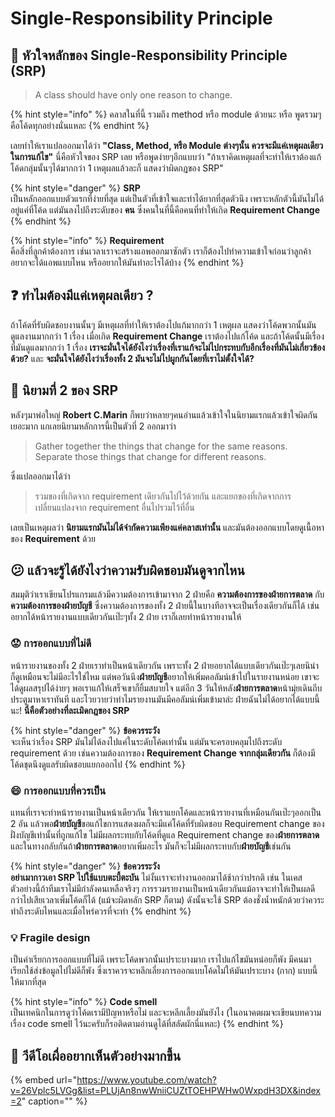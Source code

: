 # Single-Responsibility Principle

## 👑 หัวใจหลักของ Single-Responsibility Principle \(SRP\)

> A class should have only one reason to change.

{% hint style="info" %}
คลาสในที่นี้ รวมถึง method หรือ module ด้วยนะ หรือ พูดรวมๆคือโค้ดทุกอย่างนั่นแหละ
{% endhint %}

เลยทำให้เราแปลออกมาได้ว่า **"Class, Method, หรือ Module ต่างๆนั้น ควรจะมีแค่เหตุผลเดียวในการแก้ไข"** นี่คือหัวใจของ SRP เลย หรือพูดง่ายๆอีกแบบว่า "ถ้าเราคิดเหตุผลที่จะทำให้เราต้องแก้โค้ดกลุ่มนั้นๆได้มากกว่า 1 เหตุผลแล้วละก็ แสดงว่าผิดกฎของ SRP"

{% hint style="danger" %}
**SRP**  
เป็นหลักออกแบบตัวแรกที่ง่ายที่สุด แต่เป็นตัวที่เข้าใจและทำได้ยากที่สุดตัวนึง เพราะหลักตัวนี้มันไม่ได้อยู่แค่ที่โค้ด แต่มันลงไปถึงระดับของ **คน** ซึ่งคนในที่นี้คือคนที่ทำให้เกิด **Requirement Change**
{% endhint %}

{% hint style="info" %}
**Requirement**  
คือสิ่งที่ลูกค้าต้องการ เช่นเวลาเราจะสร้างแอพออกมาซักตัว เราก็ต้องไปทำความเข้าใจก่อนว่าลูกค้าอยากจะได้แอพแบบไหน หรืออยากให้มันทำอะไรได้บ้าง
{% endhint %}

## ❓ ทำไมต้องมีแค่เหตุผลเดียว ?

ถ้าโค้ดที่รับผิดชอบงานนั้นๆ มีเหตุผลที่ทำให้เราต้องไปแก้มากกว่า 1 เหตุผล แสดงว่าโค้ดพวกนั้นมันดูแลงานมากกว่า 1 เรื่อง เมื่อเกิด **Requirement Change** เราต้องไปแก้โค้ด และถ้าโค้ดนั้นมีเรื่องที่มันดูแลมากกว่า 1 เรื่อง **เราจะมั่นใจได้ยังไงว่าเรื่องที่เราแก้จะไม่ไปกระทบกับอีกเรื่องที่มันไม่เกี่ยวข้องด้วย?** และ **จะมั่นใจได้ยังไงว่าเรื่องทั้ง 2 มันจะไม่ไปผูกกันโดยที่เราไม่ตั้งใจได้?**

## 👑 นิยามที่ 2 ของ SRP

หลังๆมาพ่อใหญ่ **Robert C.Marin** ก็พบว่าหลายๆคนอ่านแล้วเข้าใจในนิยามแรกแล้วเข้าใจผิดกันเยอะมาก แกเลยนิยามหลักการนี้เป็นตัวที่ 2 ออกมาว่า

> Gather together the things that change for the same reasons. Separate those things that change for different reasons.

ซึ่งแปลออกมาได้ว่า

> รวมของที่เกิดจาก requirement เดียวกันไปไว้ด้วยกัน และแยกของที่เกิดจากการเปลี่ยนแปลงจาก requirement อื่นไปรวมไว้ที่อื่น

เลยเป็นเหตุผลว่า **นิยามแรกมันไม่ได้จำกัดความเพียงแค่คลาสเท่านั้น** และมันต้องออกแบบโดยดูเนื้อหาของ **Requirement** ด้วย

## 😕 แล้วจะรู้ได้ยังไงว่าความรับผิดชอบมันดูจากไหน

สมมุติว่าเราเขียนโปรแกรมแล้วมีความต้องการเข้ามาจาก 2 ฝ่ายคือ **ความต้องการของฝ่ายการตลาด** กับ **ความต้องการของฝ่ายบัญชี** ซึ่งความต้องการของทั้ง 2 ฝ่ายนี้ในบางทีอาจจะเป็นเรื่องเดียวกันก็ได้ เช่น อยากได้หน้ารายงานแบบเดียวกันเป๊ะๆทั้ง 2 ฝ่าย เราก็เลยทำหน้ารายงานให้

### 😟 **การออกแบบที่ไม่ดี**

หน้ารายงานของทั้ง 2 ฝ่ายเราทำเป็นหน้าเดียวกัน เพราะทั้ง 2 ฝ่ายอยากได้แบบเดียวกันเป๊ะๆเลยนิน่า ก็ดูเหมือนจะไม่มีอะไรใช่ไหม แต่พอวันนึง**ฝ่ายบัญชี**อยากให้เพิ่มคอลัมน์เข้าไปในรายงานหน่อย เขาจะได้ดูผลสรุปได้ง่ายๆ พอเราแก้ให้เสร็จเขาก็ยิ้มสบายใจ แต่อีก 3 วันให้หลัง**ฝ่ายการตลาด**หน้ามุ่ยเดินถีบประตูมาหาเราทันที และโวยวายว่าทำไมรายงานมันมีคอลัมน์เพิ่มเข้ามาล่ะ ฝ่ายฉันไม่ได้อยากได้แบบนี้นะ! **นี่คือตัวอย่างที่ละเมิดกฎของ SRP**

{% hint style="danger" %}
**ข้อควรระวัง**  
จะเห็นว่าเรื่อง SRP มันไม่ได้ลงไปแค่ในระดับโค้ดเท่านั้น แต่มันจะครอบคลุมไปถึงระดับ requirement ด้วย เช่นความต้องการของ **Requirement Change จากกลุ่มเดียวกัน** ก็ต้องมีโค้ดชุดนึงดูแลรับผิดชอบแยกออกไป
{% endhint %}

### 😄 การออกแบบที่ควรเป็น

แทนที่เราจะทำหน้ารายงานเป็นหน้าเดียวกัน ให้เราแยกโค้ดและหน้ารายงานที่เหมือนกันเป๊ะๆออกเป็น 2 อัน แล้วพอ**ฝ่ายบัญชี**ขอแก้ไขการแสดงผลก็จะมีแค่โค้ดที่รับผิดชอบ Requirement change ของฝั่งบัญชีเท่านั้นที่ถูกแก้ไข ไม่มีผลกระทบกับโค้ดที่ดูแล Requirement change ของ**ฝ่ายการตลาด** และในทางกลับกันถ้า**ฝ่ายการตลาด**อยากเพิ่มอะไร มันก็จะไม่มีผลกระทบกับ**ฝ่ายบัญชี**เช่นกัน

{% hint style="danger" %}
**ข้อควรระวัง**  
**อย่าเมากาวเอา SRP ไปใช้แบบตะบี้ตะบัน** ไม่งั้นเราจะทำงานออกมาได้ช้ากว่าปรกติ เช่น ในเคสตัวอย่างนี้ถ้าทีมเราไม่มีกำลังคนเหลือจริงๆ การรวมรายงานเป็นหน้าเดียวกันแม้อาจจะทำให้เป็นผลดีกว่าไปเสียเวลาเพิ่มโค้ดก็ได้ \(แม้จะผิดหลัก SRP ก็ตาม\) ดังนั้นจะใช้ SRP ต้องชั่งน้ำหนักด้วยว่าควระทำถึงระดับไหนและเมื่อไหร่ควรที่จะทำ
{% endhint %}

### 💡 Fragile design

เป็นคำเรียกการออกแบบที่ไม่ดี เพราะโค้ดพวกนั้นเปราะบางมาก เราไปแก้ไขมันหน่อยก็พัง มีคนมาเรียกใช้ส่งข้อมูลไปไม่ดีก็พัง ซึ่งเราควรจะหลีกเลี่ยงการออกแบบโค้ดไม่ให้มันเปราะบาง \(กาก\) แบบนี้ให้มากที่สุด

{% hint style="info" %}
**Code smell**  
เป็นเทคนิกในการดูว่าโค้ดเรามีปัญหาหรือไม่ และจะหลีกเลี้ยงมันยังไง \(ในอนาคตผมจะเขียนบทความเรื่อง code smell ไว้นะครับก็รอติดตามอ่านดูได้ที่สลัดผักนี่แหละ\)
{% endhint %}

## 🎥 วีดีโอเผื่ออยากเห็นตัวอย่างมากขึ้น

{% embed url="https://www.youtube.com/watch?v=26Vplc5LVGg&list=PLUjAn8nwWniiCUZtTOEHPWHw0WxpdH3DX&index=2" caption="" %}

